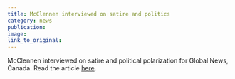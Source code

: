 ```yaml
---
title: McClennen interviewed on satire and politics
category: news
publication:
image:
link_to_original:
---
```


McClennen interviewed on satire and political polarization for Global News, Canada. Read the article [here](https://globalnews.ca/news/4769496/donald-trump-snl-political-satire/).